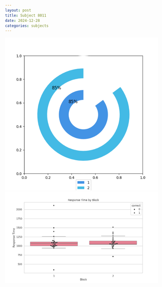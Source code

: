 ```yaml
---
layout: post
title: Subject 8011
date: 2024-12-28
categories: subjects
---
```


![](data/8011/run-17/8011__acc_test.png)
![](data/8011/run-17/8011_rt.png)

